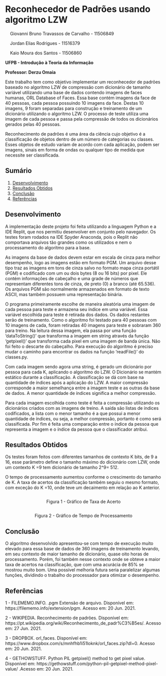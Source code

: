 <h1>Reconhecedor de Padrões usando algoritmo LZW</h1> 
<p>&nbsp;&nbsp;&nbsp; Giovanni Bruno Travassos de Carvalho - 11506849</p>
<p>&nbsp;&nbsp;&nbsp; Jordan Elias Rodrigues - 11516379 </p>
<p>&nbsp;&nbsp;&nbsp; Kaio Moura dos Santos - 11506860 </p>
<p><b>UFPB - Introdução à Teoria da Informação</b></p>
<p><b>Professor: Derzu Omaia</b></p>
<p>Este trabalho tem como objetivo implementar um reconhecedor de padrões baseado no algoritmo LZW de compressão com dicionário de tamanho variável utilizando uma base de dados contendo imagens de faces humanas, ORL Database of Faces. Essa base contém imagens da face de 40 pessoas, cada pessoa possuindo 10 imagens da face. Destas 10 imagens, 9 foram separadas para construção e treinamento de um dicionário utilizando o algoritmo LZW. O processo de teste utiliza uma imagem de cada pessoa e passa pela compressão de todos os dicionários gerados pelas 40 pessoas.</p>
<p>Reconhecimento de padrões é uma área da ciência cujo objetivo é a classificação de objetos dentro de um número de categorias ou classes. Esses objetos de estudo variam de acordo com cada aplicação, podem ser imagens, sinais em forma de ondas ou qualquer tipo de medida que necessite ser classificada.</p>

<h2> Sumário </h2> 
<ol>
	<li><a href="">Desenvolvimento</a></li>
	<li><a href="">Resultados Obtidos</a></li>
	<li><a href="">Conclusão</a></li>
	<li><a href="">Referências</a></li>
</ol>

<h2>Desenvolvimento</h2>
<p>A implementação deste projeto foi feita utilizando a linguagem Python e a IDE Replit, que nos permitiu desenvolver em conjunto pelo navegador. Os testes foram rodados na IDE Spyder Anaconda, pois o Replit não comportava arquivos tão grandes como os utilizados e nem o processamento do algoritmo para a base. </p>
<p>As imagens da base de dados devem estar em escala de cinza para melhor desempenho, logo as imagens estão em formato PGM. Um arquivo desse tipo traz as imagens em tons de cinza salvo no formato mapa cinza portátil (PGM) e codificado com um ou dois bytes (8 ou 16 bits) por pixel. Ele contém informações de cabeçalho e uma grade de números que representam diferentes tons de cinza, de preto (0) a branco (até 65.536). Os arquivos PGM são normalmente armazenados em formato de texto ASCII, mas também possuem uma representação binária.</p>
<p>O programa primeiramente escolhe de maneira aleatória uma imagem de cada pessoa para teste e armazena seu índice em uma variável. Essa variável escolhida para teste é retirada dos dados. Os dados restantes serão de treinamento. Como o algoritmo foi testado para 40 pessoas com 10 imagens de cada, foram retiradas 40 imagens para teste e sobraram 360 para treino. Na leitura dessa imagem, ela passa por uma função ‘dataToString()’ que transforma a imagem em string através da função ‘getpixel()’ que transforma cada pixel em uma imagem de banda única. Não foi feito o descarte do cabeçalho. Para execução do algoritmo é preciso mudar o caminho para encontrar os dados na função ‘readFile()’ do classes.py.
</p>
<p>Com cada imagem sendo agora uma string, é gerado um dicionário por pessoa para cada K, aplicando o algoritmo do LZW. O Dicionário se mantém estático durante a classificação.  A classificação se dá com base na quantidade de índices após a aplicação do LZW. A maior compressão corresponde a maior semelhança entre a imagem teste e as outras da base de dados. A menor quantidade de índices significa a melhor compressão.</p>
<p>Para cada imagem escolhida como teste é feita a compressão utilizando os dicionários criados com as imagens de treino. A saída são listas de índices codificados, a lista com o menor tamanho é a que possui a menor quantidade de índices, ou seja, a melhor compressão, portanto é como será classificada. Por fim é feita uma comparação entre o índice da pessoa que representa a imagem e o índice da pessoa que o classificador atribui. </p>

<h2>Resultados Obtidos</h2>
<p>Os testes foram feitos com diferentes tamanhos de contexto K bits, de 9 a 16, esse parâmetro define o tamanho máximo do dicionário com LZW, onde um contexto K =9 tem dicionário de tamanho 2^9= 512.</p>
<p>O tempo de processamento aumentou conforme o crescimento do tamanho de K. A taxa de acertos da classificação também seguiu o mesmo formato, com exceção do K =10, onde teve um decaimento em relação ao K anterior.</p>
<p align="center"><img src = ""></p>
<p align="center">Figura 1 - Gráfico de Taxa de Acerto</p>
<p align="center"><img src = ""></p>
<p align="center">Figura 2 - Gráfico de Tempo de Processamento</p>

<h2>Conclusão</h2>
<p>O algoritmo desenvolvido apresentou-se com tempo de execução muito elevado para essa base de dados de 360 imagens de treinamento levando, em seu contexto de maior tamanho de dicionário, quase oito horas de processamento. Porém, foi também nesse contexto onde se obteve a maior taxa de acertos na classificação, que com uma acurácia de 85% se mostrou muito bom. Uma possível melhoria futura seria paralelizar algumas funções, dividindo o trabalho do processador para otimizar o desempenho. </p>

<h2>Referências</h2>
<p>1 - FILEMEMO.INFO. .pgm Extensão de arquivo. Disponível em:  https://filememo.info/extension/pgm. Acesso em: 20 Jun. 2021.</p>
<p>2 - WIKIPEDIA. Reconhecimento de padrões. Disponível em: https://pt.wikipedia.org/wiki/Reconhecimento_de_padr%C3%B5es/. Acesso em: 27 Jun. 2021.</p>
<p>3 - DROPBOX. orl_faces. Disponível em: https://www.dropbox.com/s/mnhfhb1i51loknk/orl_faces.zip?dl=0. Acesso em: 20 Jun. 2021.</p>
<p>4 - GETHOWSTUFF. Python PIL getpixel() method to get pixel value. Disponível em: https://gethowstuff.com/python-pil-getpixel-method-pixel-value/ .Acesso em: 20 Jun. 2021.</p>

